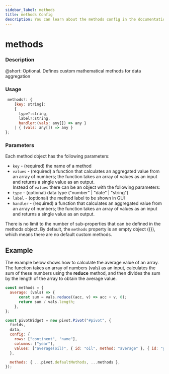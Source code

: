 ```yaml
---
sidebar_label: methods
title: methods Config
description: You can learn about the methods config in the documentation of the DHTMLX JavaScript Pivot library. Browse developer guides and API reference, try out code examples and live demos, and download a free 30-day evaluation version of DHTMLX Pivot.
---
```


# methods

### Description

@short: Optional. Defines custom mathematical methods for data aggregation 

### Usage

~~~jsx 
 methods?: {
    [key: string]:
    {
      type?:string,
      label?:string,
      handler:(vals: any[]) => any }
    | { (vals: any[]) => any }
};
~~~

### Parameters

Each method object has the following parameters: 

- `key` - (required) the name of a method
- `values` - (required) a function that calculates an aggregated value from an array of numbers; the function takes an array of values as an input and returns a single value as an output.  
Instead of `values` there can be an object with the following parameters:
- `type` - (optional) data type ("number" | "date" | "string")
- `label` - (optional) the method label to be shown in GUI
- `handler` - (required) a function that calculates an aggregated value from an array of numbers; the function takes an array of values as an input and returns a single value as an output. 

There is no limit to the number of sub-properties that can be defined in the methods object. By default, the `methods` property is an empty object ({}), which means there are no default custom methods.

## Example

The example below shows how to calculate the average value of an array. The function takes an array of numbers (vals) as an input, calculates the sum of these numbers using the **reduce** method, and then divides the sum by the length of the array to obtain the average value.

~~~jsx
const methods = {
  average: (vals) => {
      const sum = vals.reduce((acc, v) => acc + v, 0);
      return sum / vals.length;
    },
};

const pivotWidget = new pivot.Pivot("#pivot", {
  fields,
  data,
  config: {
    rows: ["continent", "name"],
    columns: ["year"],
    values: ["average(oil)", { id: "oil", method: "average" }, { id: "gdp", method: "average" }],
  },

  methods: { ...pivot.defaultMethods, ...methods },
});
~~~
